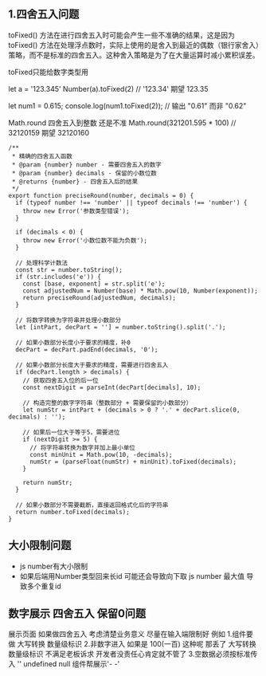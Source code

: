 
## 1.四舍五入问题
toFixed() 方法在进行四舍五入时可能会产生一些不准确的结果，这是因为 toFixed() 方法在处理浮点数时，实际上使用的是舍入到最近的偶数（银行家舍入）策略，而不是标准的四舍五入。这种舍入策略是为了在大量运算时减小累积误差。

toFixed只能给数字类型用

let a = '123.345'
Number(a).toFixed(2) // '123.34'  期望 123.35

let num1 = 0.615;
console.log(num1.toFixed(2)); // 输出 "0.61" 而非 "0.62"


Math.round 四舍五入到整数 还是不准
Math.round(321201.595 * 100) // 32120159 期望 32120160


```
/**
 * 精确的四舍五入函数
 * @param {number} number - 需要四舍五入的数字
 * @param {number} decimals - 保留的小数位数
 * @returns {number} - 四舍五入后的结果
 */
export function preciseRound(number, decimals = 0) {
  if (typeof number !== 'number' || typeof decimals !== 'number') {
    throw new Error('参数类型错误');
  }
  
  if (decimals < 0) {
    throw new Error('小数位数不能为负数');
  }

  // 处理科学计数法
  const str = number.toString();
  if (str.includes('e')) {
    const [base, exponent] = str.split('e');
    const adjustedNum = Number(base) * Math.pow(10, Number(exponent));
    return preciseRound(adjustedNum, decimals);
  }

  // 将数字转换为字符串并处理小数部分
  let [intPart, decPart = ''] = number.toString().split('.');
  
  // 如果小数部分长度小于要求的精度，补0
  decPart = decPart.padEnd(decimals, '0');
  
  // 如果小数部分长度大于要求的精度，需要进行四舍五入
  if (decPart.length > decimals) {
    // 获取四舍五入位的后一位
    const nextDigit = parseInt(decPart[decimals], 10);
    
    // 构造完整的数字字符串（整数部分 + 需要保留的小数部分）
    let numStr = intPart + (decimals > 0 ? '.' + decPart.slice(0, decimals) : '');
    
    // 如果后一位大于等于5，需要进位
    if (nextDigit >= 5) {
      // 将字符串转换为数字并加上最小单位
      const minUnit = Math.pow(10, -decimals);
      numStr = (parseFloat(numStr) + minUnit).toFixed(decimals);
    }
    
    return numStr;
  }
  
  // 如果小数部分不需要截断，直接返回格式化后的字符串
  return number.toFixed(decimals);
}

```

## 大小限制问题
- js number有大小限制
- 如果后端用Number类型回来长id 可能还会导致向下取 js number 最大值  导致多个重复id


## 数字展示 四舍五入 保留0问题
展示页面 如果做四舍五入 考虑清楚业务意义
尽量在输入端限制好
例如
1.组件要做 大写转换  数量级标识
2.非数字进入 如果是 100(一百) 这种呢  那丢了 大写转换  数量级标识 不满足老板诉求 开发者没责任心肯定就不管了
3.空数据必须按标准传入 '' undefined null  组件帮展示'- -'